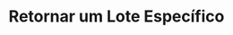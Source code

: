 ---
title: Retornar um Lote Específico
api:
  file: teste Bruninho.json
  operationId: get_v2-order-due-date-batch-batch-id
hidden: false
---